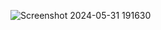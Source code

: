 ![Screenshot 2024-05-31 191630](https://github.com/ibnurusdianto/WaF-slur/assets/43640284/403c2264-8c48-4aab-9692-4c333064a803)
